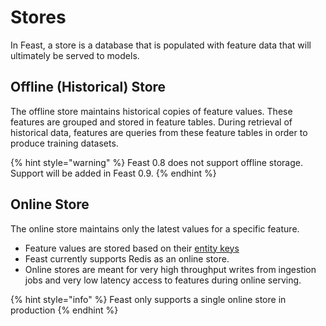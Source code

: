 # Stores

In Feast, a store is a database that is populated with feature data that will ultimately be served to models.

## Offline \(Historical\) Store

The offline store maintains historical copies of feature values. These features are grouped and stored in feature tables. During retrieval of historical data, features are queries from these feature tables in order to produce training datasets.

{% hint style="warning" %}
Feast 0.8 does not support offline storage. Support will be added in Feast 0.9.
{% endhint %}

## Online Store

The online store maintains only the latest values for a specific feature.

* Feature values are stored based on their [entity keys](glossary.md#entity-key)
* Feast currently supports Redis as an online store.
* Online stores are meant for very high throughput writes from ingestion jobs and very low latency access to features during online serving.

{% hint style="info" %}
Feast only supports a single online store in production
{% endhint %}

